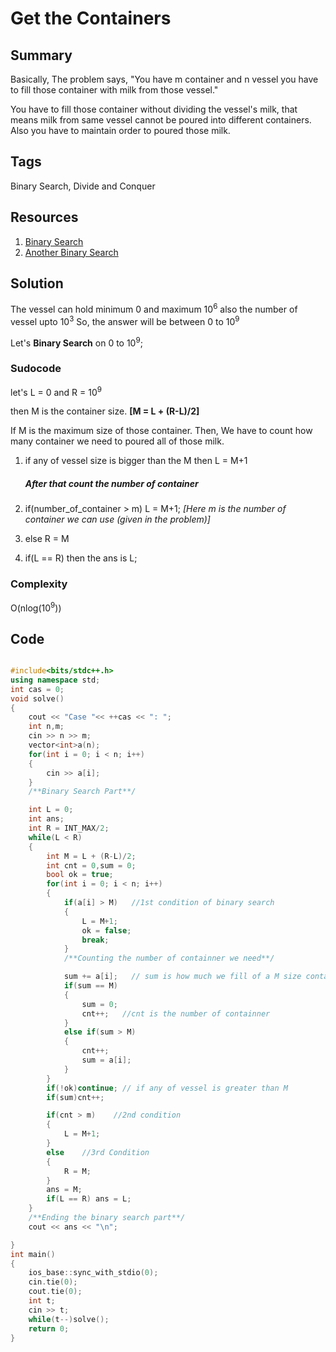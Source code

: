 # Get the Containers

## Summary

Basically, The problem says, "You have m container and n vessel you have to fill those container with milk from those vessel."

You have to fill those container without dividing the vessel's milk, that means milk from same vessel cannot be poured into different containers. Also you have to maintain order to poured those milk.

## Tags

Binary Search, Divide and Conquer

## Resources
1. [Binary Search](https://www.hackerearth.com/practice/algorithms/searching/binary-search/tutorial/)
2. [Another Binary Search](https://www.geeksforgeeks.org/binary-search/)

## Solution

The vessel can hold minimum 0 and maximum 10<sup>6</sup> also the number of vessel upto 10<sup>3</sup>
So, the answer will be between 0 to 10<sup>9</sup>

Let's **Binary Search** on 0 to 10<sup>9</sup>;

### Sudocode
let's L = 0 and R = 10<sup>9</sup>

then M is the container size. **[M = L + (R-L)/2]**

If M is the maximum size of those container. Then, We have to count how many container we need to poured all of those milk.

1. if any of vessel size is bigger than the M then L = M+1 
  
    ##### After that count the number of container 
     
2. if(number_of_container > m) L = M+1;     *[Here m is the number of container we can use (given in the problem)]*
3. else R = M 
4. if(L == R) then the ans is L;

### Complexity

O(nlog(10<sup>9</sup>))

## Code 

```C++

#include<bits/stdc++.h>
using namespace std;
int cas = 0;
void solve()
{
    cout << "Case "<< ++cas << ": ";
    int n,m;
    cin >> n >> m;
    vector<int>a(n);
    for(int i = 0; i < n; i++)
    {
        cin >> a[i];
    }
    /**Binary Search Part**/

    int L = 0;
    int ans;
    int R = INT_MAX/2;
    while(L < R)
    {
        int M = L + (R-L)/2;
        int cnt = 0,sum = 0;
        bool ok = true;
        for(int i = 0; i < n; i++)
        {
            if(a[i] > M)   //1st condition of binary search
            {
                L = M+1;
                ok = false;
                break;
            }
            /**Counting the number of containner we need**/

            sum += a[i];   // sum is how much we fill of a M size containner
            if(sum == M)
            {
                sum = 0;
                cnt++;   //cnt is the number of containner
            }
            else if(sum > M)
            {
                cnt++;
                sum = a[i];
            }
        }
        if(!ok)continue; // if any of vessel is greater than M
        if(sum)cnt++;

        if(cnt > m)    //2nd condition
        {
            L = M+1;
        }
        else    //3rd Condition
        {
            R = M;
        }
        ans = M;
        if(L == R) ans = L;
    }
    /**Ending the binary search part**/
    cout << ans << "\n";

}
int main()
{
    ios_base::sync_with_stdio(0);
    cin.tie(0);
    cout.tie(0);
    int t;
    cin >> t;
    while(t--)solve();
    return 0;
}

```
